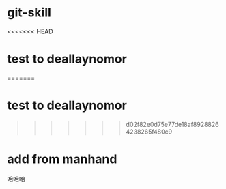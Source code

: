 # git-skill
<<<<<<< HEAD
# test to deallaynomor
=======
# test to deallaynomor
>>>>>>> d02f82e0d75e77de18af89288264238265f480c9
# add from manhand
哈哈哈
